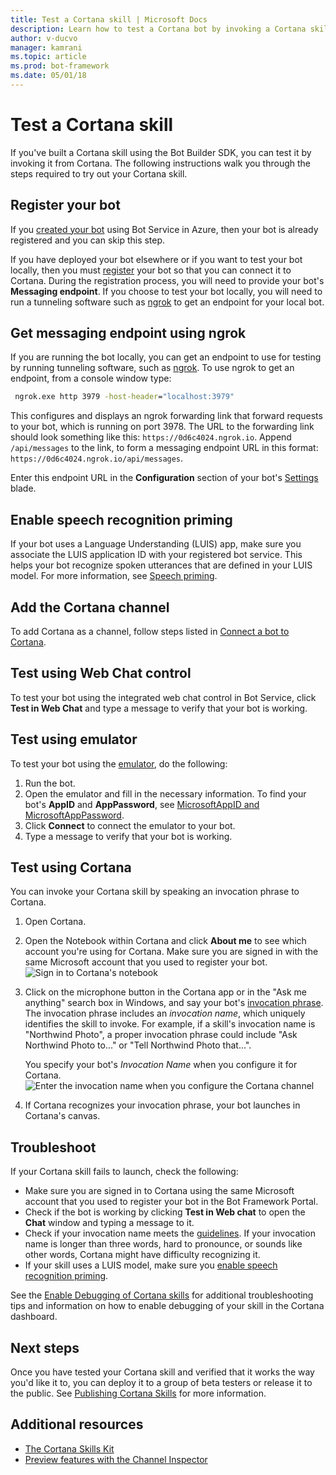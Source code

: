 ```yaml
---
title: Test a Cortana skill | Microsoft Docs
description: Learn how to test a Cortana bot by invoking a Cortana skill.
author: v-ducvo
manager: kamrani
ms.topic: article
ms.prod: bot-framework
ms.date: 05/01/18
---
```


# Test a Cortana skill
 
If you've built a Cortana skill using the Bot Builder SDK, you can test it by invoking it from Cortana. The following instructions walk you through the steps required to try out your Cortana skill.

## Register your bot
If you [created your bot](~/bot-service-quickstart.md) using Bot Service in Azure, then your bot is already registered and you can skip this step.

If you have deployed your bot elsewhere or if you want to test your bot locally, then you must [register](bot-service-quickstart-registration.md) your bot so that you can connect it to Cortana. During the registration process, you will need to provide your bot's **Messaging endpoint**. If you choose to test your bot locally, you will need to run a tunneling software such as [ngrok](http://ngrok.com) to get an endpoint for your local bot.

## Get messaging endpoint using ngrok

If you are running the bot locally, you can get an endpoint to use for testing by running tunneling software, such as [ngrok](https://ngrok.com). To use ngrok to get an endpoint, from a console window type: 

```cmd
 ngrok.exe http 3979 -host-header="localhost:3979"
``` 

This configures and displays an ngrok forwarding link that forward requests to your bot, which is running on port 3978. The URL to the forwarding link should look something like this: `https://0d6c4024.ngrok.io`.  Append `/api/messages` to the link, to form a messaging endpoint URL in this format: `https://0d6c4024.ngrok.io/api/messages`. 

Enter this endpoint URL in the **Configuration** section of your bot's [Settings](~/bot-service-manage-settings.md) blade.

## Enable speech recognition priming
If your bot uses a Language Understanding (LUIS) app, make sure you associate the LUIS application ID with your registered bot service. This helps your bot recognize spoken utterances that are defined in your LUIS model. For more information, see [Speech priming](~/bot-service-manage-speech-priming.md).

## Add the Cortana channel
To add Cortana as a channel, follow steps listed in [Connect a bot to Cortana](bot-service-channel-connect-cortana.md).

## Test using Web Chat control

To test your bot using the integrated web chat control in Bot Service, click **Test in Web Chat** and type a message to verify that your bot is working.

## Test using emulator

To test your bot using the [emulator](~/bot-service-debug-emulator.md), do the following:

1. Run the bot.
2. Open the emulator and fill in the necessary information. To find your bot's **AppID** and **AppPassword**, see [MicrosoftAppID and MicrosoftAppPassword](bot-service-manage-overview.md#microsoftappid-and-microsoftapppassword). 
3. Click **Connect** to connect the emulator to your bot.
4. Type a message to verify that your bot is working.

## Test using Cortana
You can invoke your Cortana skill by speaking an invocation phrase to Cortana. 
1. Open Cortana.
2. Open the Notebook within Cortana and click **About me** to see which account you're using for Cortana. Make sure you are signed in with the same Microsoft account that you used to register your bot. 
   ![Sign in to Cortana's notebook](~/media/cortana/cortana-notebook.png)
2. Click on the microphone button in the Cortana app or in the "Ask me anything" search box in Windows, and say your bot's [invocation phrase][InvocationNameGuidelines]. The invocation phrase includes an *invocation name*, which uniquely identifies the skill to invoke. For example, if a skill's invocation name is "Northwind Photo", a proper invocation phrase could include "Ask Northwind Photo to..." or "Tell Northwind Photo that...".

   You specify your bot's *Invocation Name* when you configure it for Cortana.
   ![Enter the invocation name when you configure the Cortana channel](~/media/cortana/cortana-invocation-name-callout.png)

3. If Cortana recognizes your invocation phrase, your bot launches in Cortana's canvas. 

## Troubleshoot

If your Cortana skill fails to launch, check the following:
* Make sure you are signed in to Cortana using the same Microsoft account that you used to register your bot in the Bot Framework Portal.
* Check if the bot is working by clicking **Test in Web chat** to open the **Chat** window and typing a message to it.
* Check if your invocation name meets the [guidelines][InvocationNameGuidelines]. If your invocation name is longer than three words, hard to pronounce, or sounds like other words, Cortana might have difficulty recognizing it.
* If your skill uses a LUIS model, make sure you [enable speech recognition priming](~/bot-service-manage-speech-priming.md).

See the [Enable Debugging of Cortana skills][Cortana-TestBestPractice] for additional troubleshooting tips and information on how to enable debugging of your skill in the Cortana dashboard. 


## Next steps

Once you have tested your Cortana skill and verified that it works the way you'd like it to, you can deploy it to a group of beta testers or release it to the public. See [Publishing Cortana Skills][Cortana-Publish] for more information.

## Additional resources
* [The Cortana Skills Kit][CortanaGetStarted]
* [Preview features with the Channel Inspector](bot-service-channel-inspector.md)

[CortanaGetStarted]: /cortana/getstarted

[BFPortal]: https://dev.botframework.com/
[CortanaDevCenter]: https://developer.microsoft.com/en-us/cortana

[CortanaSpecificEntities]: https://aka.ms/lgvcto
[CortanaAuth]: https://aka.ms/vsdqcj

[InvocationNameGuidelines]: https://aka.ms/cortana-invocation-guidelines 


[Cortana-Debug]: https://aka.ms/cortana-enable-debug
[Cortana-TestBestPractice]: https://aka.ms/cortana-test-best-practice
[Cortana-Publish]: /cortana/skills/publish-skill
